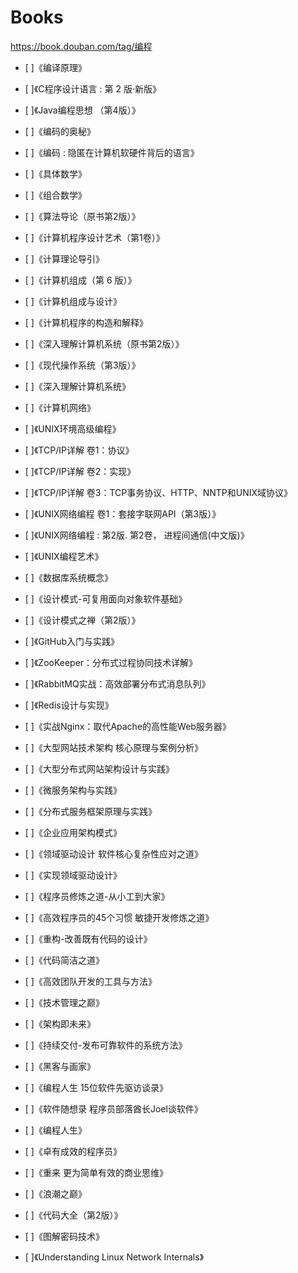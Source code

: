 # Books

https://book.douban.com/tag/编程

* [ ]《编译原理》
* [ ]《C程序设计语言 : 第 2 版·新版》
* [ ]《Java编程思想 （第4版）》

* [ ]《编码的奥秘》
* [ ]《编码 : 隐匿在计算机软硬件背后的语言》

* [ ]《具体数学》
* [ ]《组合数学》
* [ ]《算法导论（原书第2版）》

* [ ]《计算机程序设计艺术（第1卷）》
* [ ]《计算理论导引》
* [ ]《计算机组成（第 6 版）》
* [ ]《计算机组成与设计》
* [ ]《计算机程序的构造和解释》
* [ ]《深入理解计算机系统（原书第2版）》
* [ ]《现代操作系统（第3版）》
* [ ]《深入理解计算机系统》

* [ ]《计算机网络》
* [ ]《UNIX环境高级编程》
* [ ]《TCP/IP详解 卷1：协议》
* [ ]《TCP/IP详解 卷2：实现》
* [ ]《TCP/IP详解 卷3：TCP事务协议、HTTP、NNTP和UNIX域协议》
* [ ]《UNIX网络编程 卷1：套接字联网API（第3版）》
* [ ]《UNIX网络编程 : 第2版. 第2卷， 进程间通信(中文版)》
* [ ]《UNIX编程艺术》

* [ ]《数据库系统概念》

* [ ]《设计模式-可复用面向对象软件基础》
* [ ]《设计模式之禅（第2版）》

* [ ]《GitHub入门与实践》
* [ ]《ZooKeeper：分布式过程协同技术详解》
* [ ]《RabbitMQ实战：高效部署分布式消息队列》
* [ ]《Redis设计与实现》
* [ ]《实战Nginx：取代Apache的高性能Web服务器》

* [ ]《大型网站技术架构 核心原理与案例分析》
* [ ]《大型分布式网站架构设计与实践》
* [ ]《微服务架构与实践》
* [ ]《分布式服务框架原理与实践》

* [ ]《企业应用架构模式》
* [ ]《领域驱动设计 软件核心复杂性应对之道》
* [ ]《实现领域驱动设计》

* [ ]《程序员修炼之道-从小工到大家》
* [ ]《高效程序员的45个习惯 敏捷开发修炼之道》
* [ ]《重构-改善既有代码的设计》
* [ ]《代码简洁之道》
* [ ]《高效团队开发的工具与方法》
* [ ]《技术管理之巅》
* [ ]《架构即未来》
* [ ]《持续交付-发布可靠软件的系统方法》
* [ ]《黑客与画家》
* [ ]《编程人生 15位软件先驱访谈录》
* [ ]《软件随想录 程序员部落酋长Joel谈软件》
* [ ]《编程人生》
* [ ]《卓有成效的程序员》
* [ ]《重来 更为简单有效的商业思维》
* [ ]《浪潮之巅》
* [ ]《代码大全（第2版）》

* [ ]《图解密码技术》
* [ ]《Understanding Linux Network Internals》
